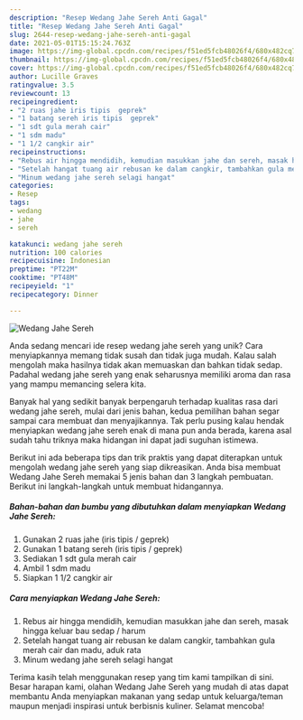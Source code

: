 ```yaml
---
description: "Resep Wedang Jahe Sereh Anti Gagal"
title: "Resep Wedang Jahe Sereh Anti Gagal"
slug: 2644-resep-wedang-jahe-sereh-anti-gagal
date: 2021-05-01T15:15:24.763Z
image: https://img-global.cpcdn.com/recipes/f51ed5fcb48026f4/680x482cq70/wedang-jahe-sereh-foto-resep-utama.jpg
thumbnail: https://img-global.cpcdn.com/recipes/f51ed5fcb48026f4/680x482cq70/wedang-jahe-sereh-foto-resep-utama.jpg
cover: https://img-global.cpcdn.com/recipes/f51ed5fcb48026f4/680x482cq70/wedang-jahe-sereh-foto-resep-utama.jpg
author: Lucille Graves
ratingvalue: 3.5
reviewcount: 13
recipeingredient:
- "2 ruas jahe iris tipis  geprek"
- "1 batang sereh iris tipis  geprek"
- "1 sdt gula merah cair"
- "1 sdm madu"
- "1 1/2 cangkir air"
recipeinstructions:
- "Rebus air hingga mendidih, kemudian masukkan jahe dan sereh, masak hingga keluar bau sedap / harum"
- "Setelah hangat tuang air rebusan ke dalam cangkir, tambahkan gula merah cair dan madu, aduk rata"
- "Minum wedang jahe sereh selagi hangat"
categories:
- Resep
tags:
- wedang
- jahe
- sereh

katakunci: wedang jahe sereh 
nutrition: 100 calories
recipecuisine: Indonesian
preptime: "PT22M"
cooktime: "PT48M"
recipeyield: "1"
recipecategory: Dinner

---
```



![Wedang Jahe Sereh](https://img-global.cpcdn.com/recipes/f51ed5fcb48026f4/680x482cq70/wedang-jahe-sereh-foto-resep-utama.jpg)

Anda sedang mencari ide resep wedang jahe sereh yang unik? Cara menyiapkannya memang tidak susah dan tidak juga mudah. Kalau salah mengolah maka hasilnya tidak akan memuaskan dan bahkan tidak sedap. Padahal wedang jahe sereh yang enak seharusnya memiliki aroma dan rasa yang mampu memancing selera kita.



Banyak hal yang sedikit banyak berpengaruh terhadap kualitas rasa dari wedang jahe sereh, mulai dari jenis bahan, kedua pemilihan bahan segar sampai cara membuat dan menyajikannya. Tak perlu pusing kalau hendak menyiapkan wedang jahe sereh enak di mana pun anda berada, karena asal sudah tahu triknya maka hidangan ini dapat jadi suguhan istimewa.


Berikut ini ada beberapa tips dan trik praktis yang dapat diterapkan untuk mengolah wedang jahe sereh yang siap dikreasikan. Anda bisa membuat Wedang Jahe Sereh memakai 5 jenis bahan dan 3 langkah pembuatan. Berikut ini langkah-langkah untuk membuat hidangannya.

<!--inarticleads1-->

##### Bahan-bahan dan bumbu yang dibutuhkan dalam menyiapkan Wedang Jahe Sereh:

1. Gunakan 2 ruas jahe (iris tipis / geprek)
1. Gunakan 1 batang sereh (iris tipis / geprek)
1. Sediakan 1 sdt gula merah cair
1. Ambil 1 sdm madu
1. Siapkan 1 1/2 cangkir air




<!--inarticleads2-->

##### Cara menyiapkan Wedang Jahe Sereh:

1. Rebus air hingga mendidih, kemudian masukkan jahe dan sereh, masak hingga keluar bau sedap / harum
1. Setelah hangat tuang air rebusan ke dalam cangkir, tambahkan gula merah cair dan madu, aduk rata
1. Minum wedang jahe sereh selagi hangat




Terima kasih telah menggunakan resep yang tim kami tampilkan di sini. Besar harapan kami, olahan Wedang Jahe Sereh yang mudah di atas dapat membantu Anda menyiapkan makanan yang sedap untuk keluarga/teman maupun menjadi inspirasi untuk berbisnis kuliner. Selamat mencoba!
